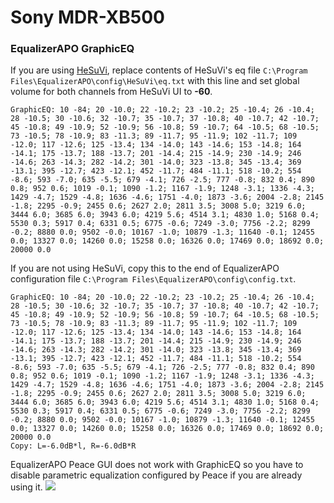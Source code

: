 # Sony MDR-XB500
### EqualizerAPO GraphicEQ
If you are using [HeSuVi](https://sourceforge.net/projects/hesuvi/), replace contents of HeSuVi's eq file `C:\Program Files\EqualizerAPO\config\HeSuVi\eq.txt` with this line and set global volume for both channels from HeSuVi UI to **-60**.
```
GraphicEQ: 10 -84; 20 -10.0; 22 -10.2; 23 -10.2; 25 -10.4; 26 -10.4; 28 -10.5; 30 -10.6; 32 -10.7; 35 -10.7; 37 -10.8; 40 -10.7; 42 -10.7; 45 -10.8; 49 -10.9; 52 -10.9; 56 -10.8; 59 -10.7; 64 -10.5; 68 -10.5; 73 -10.5; 78 -10.9; 83 -11.3; 89 -11.7; 95 -11.9; 102 -11.7; 109 -12.0; 117 -12.6; 125 -13.4; 134 -14.0; 143 -14.6; 153 -14.8; 164 -14.1; 175 -13.7; 188 -13.7; 201 -14.4; 215 -14.9; 230 -14.9; 246 -14.6; 263 -14.3; 282 -14.2; 301 -14.0; 323 -13.8; 345 -13.4; 369 -13.1; 395 -12.7; 423 -12.1; 452 -11.7; 484 -11.1; 518 -10.2; 554 -8.6; 593 -7.0; 635 -5.5; 679 -4.1; 726 -2.5; 777 -0.8; 832 0.4; 890 0.8; 952 0.6; 1019 -0.1; 1090 -1.2; 1167 -1.9; 1248 -3.1; 1336 -4.3; 1429 -4.7; 1529 -4.8; 1636 -4.6; 1751 -4.0; 1873 -3.6; 2004 -2.8; 2145 -1.8; 2295 -0.9; 2455 0.6; 2627 2.0; 2811 3.5; 3008 5.0; 3219 6.0; 3444 6.0; 3685 6.0; 3943 6.0; 4219 5.6; 4514 3.1; 4830 1.0; 5168 0.4; 5530 0.3; 5917 0.4; 6331 0.5; 6775 -0.6; 7249 -3.0; 7756 -2.2; 8299 -0.2; 8880 0.0; 9502 -0.0; 10167 -1.0; 10879 -1.3; 11640 -0.1; 12455 0.0; 13327 0.0; 14260 0.0; 15258 0.0; 16326 0.0; 17469 0.0; 18692 0.0; 20000 0.0
```
If you are not using HeSuVi, copy this to the end of EqualizerAPO configuration file `C:\Program Files\EqualizerAPO\config\config.txt`.
```
GraphicEQ: 10 -84; 20 -10.0; 22 -10.2; 23 -10.2; 25 -10.4; 26 -10.4; 28 -10.5; 30 -10.6; 32 -10.7; 35 -10.7; 37 -10.8; 40 -10.7; 42 -10.7; 45 -10.8; 49 -10.9; 52 -10.9; 56 -10.8; 59 -10.7; 64 -10.5; 68 -10.5; 73 -10.5; 78 -10.9; 83 -11.3; 89 -11.7; 95 -11.9; 102 -11.7; 109 -12.0; 117 -12.6; 125 -13.4; 134 -14.0; 143 -14.6; 153 -14.8; 164 -14.1; 175 -13.7; 188 -13.7; 201 -14.4; 215 -14.9; 230 -14.9; 246 -14.6; 263 -14.3; 282 -14.2; 301 -14.0; 323 -13.8; 345 -13.4; 369 -13.1; 395 -12.7; 423 -12.1; 452 -11.7; 484 -11.1; 518 -10.2; 554 -8.6; 593 -7.0; 635 -5.5; 679 -4.1; 726 -2.5; 777 -0.8; 832 0.4; 890 0.8; 952 0.6; 1019 -0.1; 1090 -1.2; 1167 -1.9; 1248 -3.1; 1336 -4.3; 1429 -4.7; 1529 -4.8; 1636 -4.6; 1751 -4.0; 1873 -3.6; 2004 -2.8; 2145 -1.8; 2295 -0.9; 2455 0.6; 2627 2.0; 2811 3.5; 3008 5.0; 3219 6.0; 3444 6.0; 3685 6.0; 3943 6.0; 4219 5.6; 4514 3.1; 4830 1.0; 5168 0.4; 5530 0.3; 5917 0.4; 6331 0.5; 6775 -0.6; 7249 -3.0; 7756 -2.2; 8299 -0.2; 8880 0.0; 9502 -0.0; 10167 -1.0; 10879 -1.3; 11640 -0.1; 12455 0.0; 13327 0.0; 14260 0.0; 15258 0.0; 16326 0.0; 17469 0.0; 18692 0.0; 20000 0.0
Copy: L=-6.0dB*l, R=-6.0dB*R
```
EqualizerAPO Peace GUI does not work with GraphicEQ so you have to disable parametric equalization configured by Peace if you are already using it.
![](https://raw.githubusercontent.com/jaakkopasanen/AutoEq/master/results/Innerfidelity%202017/headphoncecom/onear/Sony%20MDR-XB500/Sony%20MDR-XB500.png)
